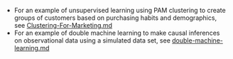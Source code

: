 * For an example of unsupervised learning using PAM clustering to create groups of customers based on purchasing habits and demographics, see [Clustering-For-Marketing.md](https://github.com/vnzbergstrom/ProjectExamples/blob/main/Clustering-for-Marketing.md)
* For an example of double machine learning to make causal inferences on observational data using a simulated data set, see [double-machine-learning.md](https://github.com/vnzbergstrom/ProjectExamples/blob/main/ProjectExamples/double-machine-learning.md)
